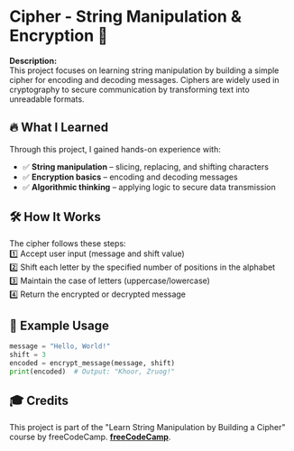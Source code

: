 # Cipher - String Manipulation & Encryption 🔐  

**Description:**  
This project focuses on learning string manipulation by building a simple cipher for encoding and decoding messages. Ciphers are widely used in cryptography to secure communication by transforming text into unreadable formats.  

## 🔥 What I Learned  
Through this project, I gained hands-on experience with:  
- ✅ **String manipulation** – slicing, replacing, and shifting characters  
- ✅ **Encryption basics** – encoding and decoding messages  
- ✅ **Algorithmic thinking** – applying logic to secure data transmission  

## 🛠 How It Works  
The cipher follows these steps:  
1️⃣ Accept user input (message and shift value)  
2️⃣ Shift each letter by the specified number of positions in the alphabet  
3️⃣ Maintain the case of letters (uppercase/lowercase)  
4️⃣ Return the encrypted or decrypted message  

## 📌 Example Usage  
```python
message = "Hello, World!"
shift = 3
encoded = encrypt_message(message, shift)
print(encoded)  # Output: "Khoor, Zruog!"
```
## 🎓 Credits
This project is part of the "Learn String Manipulation by Building a Cipher" course by freeCodeCamp. **[freeCodeCamp](https://www.freecodecamp.org/learn/scientific-computing-with-python/)**.  

